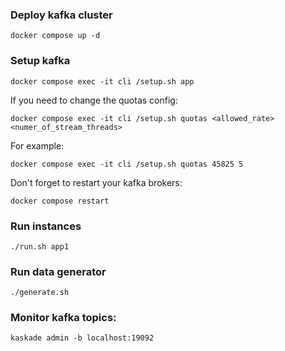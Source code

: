 ### Deploy kafka cluster

```shell
docker compose up -d
```

### Setup kafka

```shell
docker compose exec -it cli /setup.sh app
```

If you need to change the quotas config:

```shell
docker compose exec -it cli /setup.sh quotas <allowed_rate> <numer_of_stream_threads>
```

For example:

```shell
docker compose exec -it cli /setup.sh quotas 45825 5
```

Don't forget to restart your kafka brokers:

```shell
docker compose restart
```

### Run instances

```shell
./run.sh app1
```

### Run data generator

```shell
./generate.sh
```

### Monitor kafka topics:

```shell
kaskade admin -b localhost:19092
```
